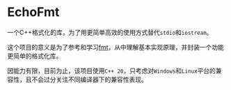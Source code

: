 # EchoFmt

一个C++格式化的库，为了用更简单高效的使用方式替代`stdio`和`iostream`。

这个项目的意义是为了参考和学习[fmt](https://github.com/fmtlib/fmt)，从中理解基本实现原理，并封装一个功能更简单的格式化库。

因能力有限，目前为止，该项目使用`C++ 20`，只考虑对`Windows`和`Linux`平台的兼容性，且不会过分关注不同编译器下的兼容性表现。
